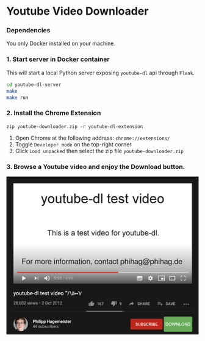 # Youtube Video Downloader

### Dependencies

You only Docker installed on your machine.

### 1. Start server in Docker container

This will start a local Python server exposing `youtube-dl` api through `Flask`.

```sh
cd youtube-dl-server
make
make run
```

### 2. Install the Chrome Extension

```
zip youtube-downloader.zip -r youtube-dl-extension
```

1. Open Chrome at the following address: `chrome://extensions/`
2. Toggle `Developer mode` on the top-right corner
3. Click `Load unpacked` then select the zip file `youtube-downloader.zip`

### 3. Browse a Youtube video and enjoy the Download button.

![image](art/screenshot.png)
